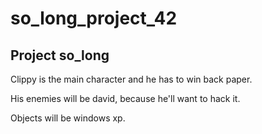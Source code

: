 # so_long_project_42
## Project so_long


Clippy is the main character and he has to win back paper.

His enemies will be david, because he'll want to hack it.

Objects will be windows xp.
